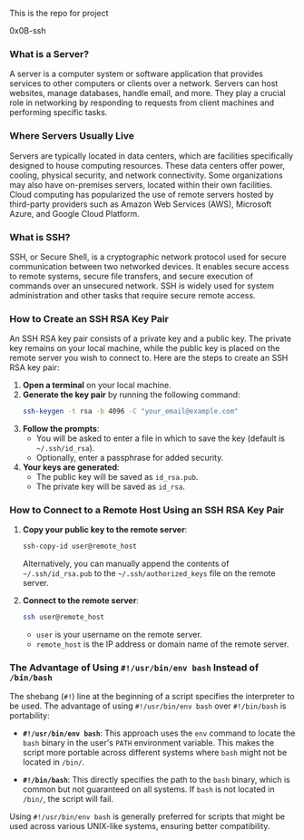 This is the repo for project 

0x0B-ssh

### What is a Server?

A server is a computer system or software application that provides services to other computers or clients over a network. Servers can host websites, manage databases, handle email, and more. They play a crucial role in networking by responding to requests from client machines and performing specific tasks.

### Where Servers Usually Live

Servers are typically located in data centers, which are facilities specifically designed to house computing resources. These data centers offer power, cooling, physical security, and network connectivity. Some organizations may also have on-premises servers, located within their own facilities. Cloud computing has popularized the use of remote servers hosted by third-party providers such as Amazon Web Services (AWS), Microsoft Azure, and Google Cloud Platform.

### What is SSH?

SSH, or Secure Shell, is a cryptographic network protocol used for secure communication between two networked devices. It enables secure access to remote systems, secure file transfers, and secure execution of commands over an unsecured network. SSH is widely used for system administration and other tasks that require secure remote access.

### How to Create an SSH RSA Key Pair

An SSH RSA key pair consists of a private key and a public key. The private key remains on your local machine, while the public key is placed on the remote server you wish to connect to. Here are the steps to create an SSH RSA key pair:

1. **Open a terminal** on your local machine.
2. **Generate the key pair** by running the following command:
    ```sh
    ssh-keygen -t rsa -b 4096 -C "your_email@example.com"
    ```
3. **Follow the prompts**:
    - You will be asked to enter a file in which to save the key (default is `~/.ssh/id_rsa`).
    - Optionally, enter a passphrase for added security.
4. **Your keys are generated**:
    - The public key will be saved as `id_rsa.pub`.
    - The private key will be saved as `id_rsa`.

### How to Connect to a Remote Host Using an SSH RSA Key Pair

1. **Copy your public key to the remote server**:
    ```sh
    ssh-copy-id user@remote_host
    ```
    Alternatively, you can manually append the contents of `~/.ssh/id_rsa.pub` to the `~/.ssh/authorized_keys` file on the remote server.

2. **Connect to the remote server**:
    ```sh
    ssh user@remote_host
    ```
    - `user` is your username on the remote server.
    - `remote_host` is the IP address or domain name of the remote server.

### The Advantage of Using `#!/usr/bin/env bash` Instead of `/bin/bash`

The shebang (`#!`) line at the beginning of a script specifies the interpreter to be used. The advantage of using `#!/usr/bin/env bash` over `#!/bin/bash` is portability:

- **`#!/usr/bin/env bash`**: This approach uses the `env` command to locate the `bash` binary in the user's `PATH` environment variable. This makes the script more portable across different systems where `bash` might not be located in `/bin/`.
  
- **`#!/bin/bash`**: This directly specifies the path to the `bash` binary, which is common but not guaranteed on all systems. If `bash` is not located in `/bin/`, the script will fail.

Using `#!/usr/bin/env bash` is generally preferred for scripts that might be used across various UNIX-like systems, ensuring better compatibility.
